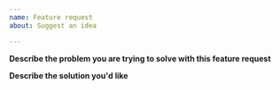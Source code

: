 ```yaml
---
name: Feature request
about: Suggest an idea

---
```


**Describe the problem you are trying to solve with this feature request**
<!-- When I know the problem you are trying to solve I can help you to think about the best solution -->


**Describe the solution you'd like**
<!-- Describe the config settings, commands and other features that should be added -->
